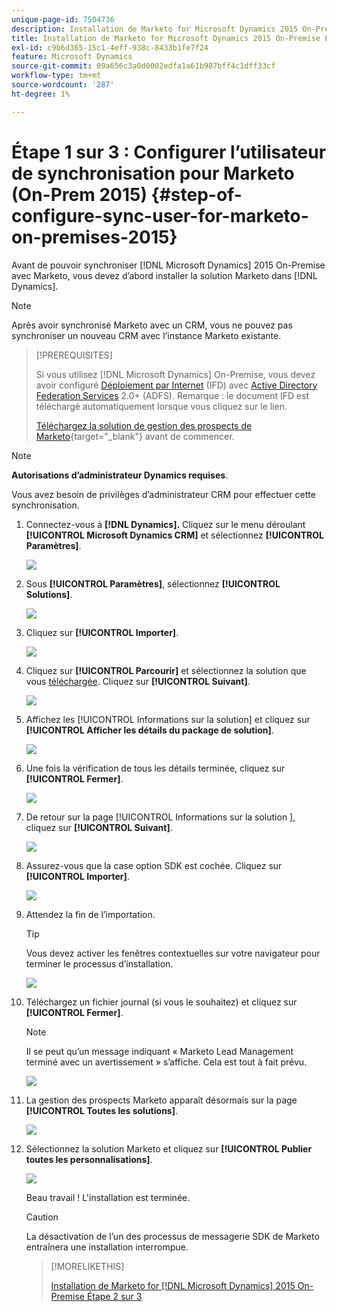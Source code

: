 ```yaml
---
unique-page-id: 7504736
description: Installation de Marketo for Microsoft Dynamics 2015 On-Premise Étape 1 sur 3 - Documents Marketo - Documentation du produit
title: Installation de Marketo for Microsoft Dynamics 2015 On-Premise Étape 1 sur 3
exl-id: c9b6d365-15c1-4eff-938c-8433b1fe7f24
feature: Microsoft Dynamics
source-git-commit: 09a656c3a0d0002edfa1a61b987bff4c1dff33cf
workflow-type: tm+mt
source-wordcount: '287'
ht-degree: 1%

---
```


# Étape 1 sur 3 : Configurer l’utilisateur de synchronisation pour Marketo (On-Prem 2015) {#step-of-configure-sync-user-for-marketo-on-premises-2015}

Avant de pouvoir synchroniser [!DNL Microsoft Dynamics] 2015 On-Premise avec Marketo, vous devez d’abord installer la solution Marketo dans [!DNL Dynamics].

>[!NOTE]
>
>Après avoir synchronisé Marketo avec un CRM, vous ne pouvez pas synchroniser un nouveau CRM avec l’instance Marketo existante.

>[!PREREQUISITES]
>
>Si vous utilisez [!DNL Microsoft Dynamics] On-Premise, vous devez avoir configuré [Déploiement par Internet](https://www.microsoft.com/en-us/download/confirmation.aspx?id=41701) (IFD) avec [Active Directory Federation Services](https://msdn.microsoft.com/en-us/library/bb897402.aspx) 2.0+ (ADFS). Remarque : le document IFD est téléchargé automatiquement lorsque vous cliquez sur le lien.
>
>[Téléchargez la solution de gestion des prospects de Marketo](/help/marketo/product-docs/crm-sync/microsoft-dynamics-sync/sync-setup/download-the-marketo-lead-management-solution.md){target="_blank"} avant de commencer.

>[!NOTE]
>
>**Autorisations d’administrateur Dynamics requises**.
>
>Vous avez besoin de privilèges d’administrateur CRM pour effectuer cette synchronisation.

1. Connectez-vous à **[!DNL Dynamics].** Cliquez sur le menu déroulant **[!UICONTROL Microsoft Dynamics CRM]** et sélectionnez **[!UICONTROL Paramètres]**.

   ![](assets/image2015-3-19-8-33-29.png)

1. Sous **[!UICONTROL Paramètres]**, sélectionnez **[!UICONTROL Solutions]**.

   ![](assets/image2015-3-19-8-33-3.png)

1. Cliquez sur **[!UICONTROL Importer]**.

   ![](assets/image2015-3-19-8-34-8.png)

1. Cliquez sur **[!UICONTROL Parcourir]** et sélectionnez la solution que vous [téléchargée](/help/marketo/product-docs/crm-sync/microsoft-dynamics-sync/sync-setup/download-the-marketo-lead-management-solution.md). Cliquez sur **[!UICONTROL Suivant]**.

   ![](assets/image2015-3-19-9-20-56.png)

1. Affichez les [!UICONTROL Informations sur la solution] et cliquez sur **[!UICONTROL Afficher les détails du package de solution]**.

   ![](assets/image2015-11-18-11-12-8.png)

1. Une fois la vérification de tous les détails terminée, cliquez sur **[!UICONTROL Fermer]**.

   ![](assets/step6.png)

1. De retour sur la page [!UICONTROL  Informations sur la solution ], cliquez sur **[!UICONTROL Suivant]**.

   ![](assets/image2015-3-19-9-21-50.png)

1. Assurez-vous que la case option SDK est cochée. Cliquez sur **[!UICONTROL Importer]**.

   ![](assets/image2015-3-19-9-19-12.png)

1. Attendez la fin de l’importation.

   >[!TIP]
   >
   >Vous devez activer les fenêtres contextuelles sur votre navigateur pour terminer le processus d’installation.

   ![](assets/image2015-3-11-11-34-9.png)

1. Téléchargez un fichier journal (si vous le souhaitez) et cliquez sur **[!UICONTROL Fermer]**.

   >[!NOTE]
   >
   >Il se peut qu’un message indiquant « Marketo Lead Management terminé avec un avertissement » s’affiche. Cela est tout à fait prévu.

   ![](assets/image2015-3-13-9-54-39.png)

1. La gestion des prospects Marketo apparaît désormais sur la page **[!UICONTROL Toutes les solutions]**.

   ![](assets/image2015-3-19-8-40-38.png)

1. Sélectionnez la solution Marketo et cliquez sur **[!UICONTROL Publier toutes les personnalisations]**.

   ![](assets/image2015-3-19-8-41-21.png)

   Beau travail ! L&#39;installation est terminée.

   >[!CAUTION]
   >
   >La désactivation de l’un des processus de messagerie SDK de Marketo entraînera une installation interrompue.

   >[!MORELIKETHIS]
   >
   >[Installation de Marketo for [!DNL Microsoft Dynamics] 2015 On-Premise Étape 2 sur 3](/help/marketo/product-docs/crm-sync/microsoft-dynamics-sync/sync-setup/connecting-to-legacy-versions/step-2-of-3-set-up-2015.md)
